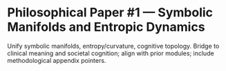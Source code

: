 # Philosophical Paper #1 — Symbolic Manifolds and Entropic Dynamics

Unify symbolic manifolds, entropy/curvature, cognitive topology. Bridge to clinical meaning and societal cognition; align with prior modules; include methodological appendix pointers.
